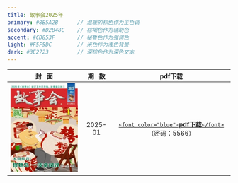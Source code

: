 ```yaml
---
title: 故事会2025年
primary: #8B5A2B      // 温暖的棕色作为主色调
secondary: #D2B48C    // 棕褐色作为辅助色
accent: #CD853F       // 秘鲁色作为强调色
light: #F5F5DC        // 米色作为浅色背景
dark: #3E2723         // 深棕色作为深色文本
---
```

|                 封   面                 | 期   数 |                                                           pdf下载                                                           |
| :---------------------------------------: | :-------: | :--------------------------------------------------------------------------------------------------------------------------: |
| ![2025](images/gsh_zk2025/gsh_zk202501.jpg) |  2025-01  | [`<font color="blue">`**pdf下载**`</font>`](https://url97.ctfile.com/f/799297-8429860705-772a49?p=5566)（密码：5566） |
